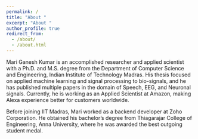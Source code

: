 ```yaml
---
permalink: /
title: "About "
excerpt: "About "
author_profile: true
redirect_from: 
  - /about/
  - /about.html
---
```



Mari Ganesh Kumar is an accomplished researcher and applied scientist with a Ph.D. and M.S. degree from the Department of Computer Science and Engineering, Indian Institute of Technology Madras. His thesis focused on applied machine learning and signal processing to bio-signals, and he has published multiple papers in the domain of Speech, EEG, and Neuronal signals. Currently, he is working as an Applied Scientist at Amazon, making Alexa experience better for customers worldwide.


Before joining IIT Madras, Mari worked as a backend developer at Zoho Corporation. He obtained his bachelor’s degree from Thiagarajar College of Engineering, Anna University, where he was awarded the best outgoing student medal.




